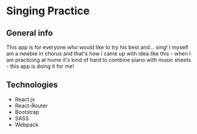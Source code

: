 # Singing Practice

## General info

This app is for everyone who would like to try his best and... sing! I myself am a newbie in chorus and that's how i came up with idea like this - when I am practicing at home it's kind of hard to combine piano with music sheets - this app is doing it for me!

## Technologies

- React.js 
- React-Router
- Bootstrap
- SASS
- Webpack
